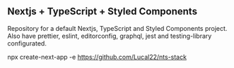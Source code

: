 ## Nextjs + TypeScript + Styled Components

Repository for a default Nextjs, TypeScript and Styled Components project. Also have prettier, eslint, editorconfig, graphql, jest and testing-library configurated.

npx create-next-app -e https://github.com/Lucal22/nts-stack

